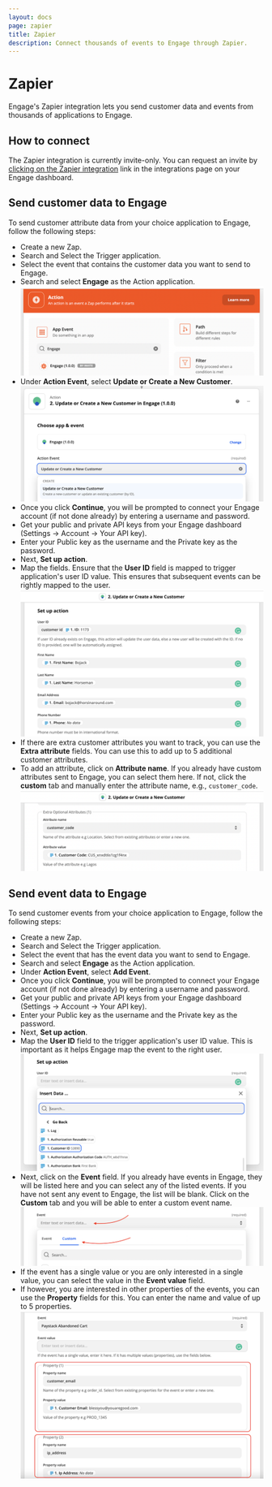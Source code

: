 ```yaml
---
layout: docs
page: zapier
title: Zapier
description: Connect thousands of events to Engage through Zapier.
---
```


# Zapier

Engage's Zapier integration lets you send customer data and events from thousands of applications to Engage.

## How to connect

The Zapier integration is currently invite-only. You can request an invite by [clicking on the Zapier integration](https://zapier.com/developer/public-invite/126257/77e2d8fc01f13e16bc19b9ade8917470/) link in the integrations page on your Engage dashboard.

## Send customer data to Engage

To send customer attribute data from your choice application to Engage, follow the following steps:

- Create a new Zap.
- Search and Select the Trigger application.
- Select the event that contains the customer data you want to send to Engage.
- Search and select **Engage** as the Action application.
![Select Engage as Action application](/assets/images/docs/zapier-engage.png)
- Under **Action Event**, select **Update or Create a New Customer**.
![Update or Create a New Customer](/assets/images/docs/zapier-new-customer-2.png)
- Once you click **Continue**, you will be prompted to connect your Engage account (if not done already) by entering a username and password.
- Get your public and private API keys from your Engage dashboard (Settings -> Account -> Your API key).
- Enter your Public key as the username and the Private key as the password.
- Next, **Set up action**.
- Map the fields. Ensure that the **User ID** field is mapped to trigger application's user ID value. This ensures that subsequent events can be rightly mapped to the user.
![Map the fields](/assets/images/docs/zapier-customer-parameters.png)
- If there are extra customer attributes you want to track, you can use the **Extra attribute** fields. You can use this to add up to 5 additional customer attributes.
- To add an attribute, click on **Attribute name**. If you already have custom attributes sent to Engage, you can select them here. If not, click the **custom** tab and manually enter the attribute name, e.g., `customer_code`.
![Add extra attributes](/assets/images/docs/zappier-attrs.png)

## Send event data to Engage

To send customer events from your choice application to Engage, follow the following steps:

- Create a new Zap.
- Search and Select the Trigger application.
- Select the event that has the event data you want to send to Engage.
- Search and select **Engage** as the Action application.
- Under **Action Event**, select **Add Event**.
- Once you click **Continue**, you will be prompted to connect your Engage account (if not done already) by entering a username and password.
- Get your public and private API keys from your Engage dashboard (Settings -> Account -> Your API key).
- Enter your Public key as the username and the Private key as the password.
- Next, **Set up action**.
- Map the **User ID** field to the trigger application's user ID value. This is important as it helps Engage map the event to the right user. 
![Map User ID to the Paystack Customer ID](/assets/images/docs/zapier-setup-action.png)
- Next, click on the **Event** field. If you already have events in Engage, they will be listed here and you can select any of the listed events. If you have not sent any event to Engage, the list will be blank. Click on the **Custom** tab and you will be able to enter a custom event name.
![Add a custom event name](/assets/images/docs/zapier-custom.png)
- If the event has a single value or you are only interested in a single value, you can select the value in the **Event value** field.
- If however, you are interested in other properties of the events, you can use the **Property** fields for this. You can enter the name and value of up to 5 properties.
![Add additional properties](/assets/images/docs/zapier-ppties.png)